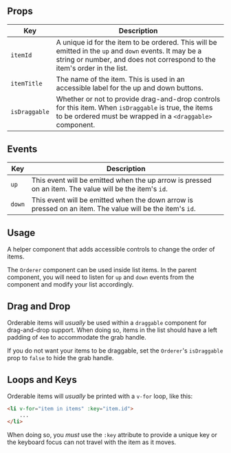 ## Props

| Key | Description |
| --- | --- |
`itemId` | A unique id for the item to be ordered. This will be emitted in the `up` and `down` events. It may be a string or number, and does not correspond to the item's order in the list. |
`itemTitle` | The name of the item. This is used in an accessible label for the up and down buttons. |
`isDraggable` | Whether or not to provide drag-and-drop controls for this item. When `isDraggable` is true, the items to be ordered must be wrapped in a `<draggable>` component. |

## Events

| Key | Description |
| --- | --- |
| `up` | This event will be emitted when the up arrow is pressed on an item. The value will be the item's `id`. |
| `down` | This event will be emitted when the down arrow is pressed on an item. The value will be the item's `id`. |

## Usage

A helper component that adds accessible controls to change the order of items.

The `Orderer` component can be used inside list items. In the parent component, you will need to listen for `up` and `down` events from the component and modify your list accordingly.

## Drag and Drop

Orderable items will _usually_ be used within a `draggable` component for drag-and-drop support. When doing so, items in the list should have a left padding of `4em` to accommodate the grab handle.

If you do not want your items to be draggable, set the `Orderer`'s `isDraggable` prop to `false` to hide the grab handle.

## Loops and Keys

Orderable items will _usually_ be printed with a `v-for` loop, like this:

```html
<li v-for="item in items" :key="item.id">
	...
</li>
```

When doing so, you _must_ use the `:key` attribute to provide a unique key or the keyboard focus can not travel with the item as it moves.
